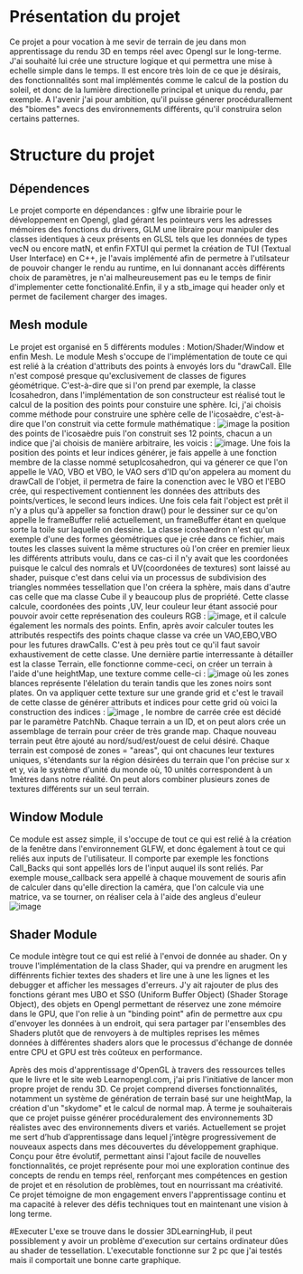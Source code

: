 # Présentation du projet
Ce projet a pour vocation à me sevir de terrain de jeu dans mon apprentissage du rendu 3D en temps réel avec Opengl sur le long-terme. J'ai souhaité lui crée une structure logique et qui permettra une mise à echelle simple dans le temps. Il est encore très loin de ce que je désirais, des fonctionnalités sont mal implémentés comme le calcul de la postion du soleil, et donc de la lumière directionelle principal et unique du rendu, par exemple. A l'avenir j'ai pour ambition, qu'il puisse génerer procédurallement des "biomes" avecs des environnements différents, qu'il construira selon certains patternes. 

# Structure du projet
## Dépendences
Le projet comporte en dépendances : glfw une librairie pour le développement en Opengl, glad gérant les pointeurs vers les adresses mémoires des fonctions du drivers, GLM une libraire pour manipuler des classes identiques à ceux présents en GLSL tels que les données de types vecN ou encore matN, et enfin FXTUI qui permet la création de TUI (Textual User Interface) en C++, je l'avais implémenté afin de permetre à l'utilsateur de pouvoir changer le rendu au runtime, en lui donnanant accès différents choix de paramètres, je n'ai malheureusement pas eu le temps de finir d'implementer cette fonctionalité.Enfin, il y a stb_image qui header only et permet de facilement charger des images.

## Mesh module
Le projet est organisé en 5 différents modules : Motion/Shader/Window et enfin Mesh.
Le module Mesh s'occupe de l'implémentation de toute ce qui est relié à la création d'attributs des points à envoyés lors du "drawCall. Elle n'est composé presque qu'exclusivement de classes de figures géométrique. 
C'est-à-dire que si l'on prend par exemple, la classe Icosahedron, dans l'implémentation de son constructeur est réalisé tout le calcul de la position des points pour constuire une sphère. Ici, j'ai choisis comme méthode pour construire une sphère celle de l'icosaèdre, c'est-à-dire que l'on construit via  cette formule mathématique : ![image](https://github.com/yoannDooh/3DLearningHub/assets/103749193/5e0ddde3-ac6f-4f6d-be5e-7c0ac857efae) la position des points de l'icosaèdre puis l'on construit ses 12 points, chacun a un indice que j'ai choisis de manière arbitraire, les voicis : ![image](https://github.com/yoannDooh/3DLearningHub/assets/103749193/7bfcb477-cb49-478d-af81-8c5ea8f757e8). Une fois la position des points et leur indices générer, je fais appelle à une fonction membre de la classe nommé setupIcosahedron, qui va génerer ce que l'on appelle le VAO, VBO et VBO, le VAO sers d'ID qu'on appelera au moment du drawCall de l'objet, il permetra de faire la conenction avec le VBO et l'EBO crée, qui respectivement contiennent les données des attributs des points/vertices, le second leurs indices. Une fois cela fait l'object est prêt il n'y a plus qu'à appeller sa fonction draw() pour le dessiner sur ce qu'on appelle le frameBuffer relié actuellement, un frameBuffer étant en quelque sorte la toile sur laquelle on dessine. La classe icoshaedron n'est qu'un exemple d'une des formes géométriques que je crée dans ce fichier, mais toutes les classes suivent la même structures où l'on créer en premier lieux les différents attributs voulu, dans ce cas-ci il n'y avait que les coordonées puisque le calcul des nomrals et UV(coordonées de textures) sont laissé au shader, puisque c'est dans celui via un processus de subdivision des triangles nommées tessellation que l'on créera la sphère, mais dans d'autre cas celle que ma classe Cube il y beaucoup plus de propriété. Cette classe calcule, coordonées des points ,UV, leur couleur leur étant associé pour pouvoir avoir cette représenation des couleurs RGB : ![image](https://github.com/yoannDooh/3DLearningHub/assets/103749193/6e9988d4-2485-4c24-8f26-12db2e68b36e), et il calcule également les normals des points. Enfin, après avoir calculer toutes les attributés respectifs des points chaque classe va crée un VAO,EBO,VBO pour les futures drawCalls. C'est à peu près tout ce qu'il faut savoir exhaustivement de cette classe. 
Une dernière partie interressante à détailler est la classe Terrain, elle fonctionne comme-ceci, on créer un terrain à l'aide d'une heightMap, une texture comme celle-ci : ![image](https://github.com/yoannDooh/3DLearningHub/assets/103749193/78fca131-43c2-45bb-a51e-944e47ead610) où les zones blances représente l'élelation du terain tandis que les zones noirs sont plates. On va appliquer cette texture sur une grande grid et c'est le travail de cette classe de générer attributs et indices pour cette grid où voici la construction des indices : ![image](https://github.com/yoannDooh/3DLearningHub/assets/103749193/f66781ac-35f9-42b2-87fc-06a5a09016f6) , le nombre de carrée  crée est décidé par le paramètre PatchNb. Chaque terrain a un ID, et on peut alors crée un assemblage de terrain pour créer de très grande map. Chaque nouveau terrain peut être ajouté au nord/sud/est/ouest de celui désiré. Chaque terrain est composé de zones = "areas", qui ont chacunes leur textures uniques, s'étendants sur la région désirées du terrain que l'on précise sur x et y, via le système d'unité du monde où, 10 unités correspondent à un 1mètres dans notre réalité. On peut alors combiner plusieurs zones de textures différents sur un seul terrain.   



## Window Module
Ce module est assez simple, il s'occupe de tout ce qui est relié à la création de la fenêtre dans l'environnement GLFW, et donc également à tout ce qui reliés aux inputs de l'utilisateur. Il comporte par exemple les fonctions Call_Backs qui sont appellés lors de l'input auquel ils sont reliés. Par exemple mouse_callback sera appellé à chaque mouvement de souris afin de calculer dans qu'elle direction la caméra, que l'on calcule via une matrice, va se tourner, on réaliser cela à l'aide des angleus d'euleur ![image](https://github.com/yoannDooh/3DLearningHub/assets/103749193/59dc80cf-aa54-411a-b428-4891560d4a6c)

## Shader Module
Ce module intègre tout ce qui est relié à l'envoi de donnée au shader. On y trouve l'implémentation de la class Shader, qui va prendre en arugment les diffénrents fichier textes des shaders et lire une à une les lignes et les debugger et afficher les messages d'erreurs. J'y ait rajouter de plus des fonctions gérant mes UBO et SSO (Uniform Buffer Object) (Shader Storage Object), des objets en Opengl permettant de réservez une zone mémoire dans le GPU, que l'on relie à un "binding point" afin de permettre aux cpu d'envoyer les données à un endroit, qui sera partager par l'ensembles des Shaders plutôt que de renvoyers à de multiples reprises les mêmes données à différentes shaders alors que le processus d'échange de donnée entre CPU et GPU est très coûteux en performance.  



 


Après des mois d'apprentissage d'OpenGL à travers des ressources telles que le livre et le site web Learnopengl.com, j'ai pris l'initiative de lancer mon propre projet de rendu 3D. Ce projet comprend diverses fonctionnalités, notamment un système de génération de terrain basé sur une heightMap, la création d'un "skydome" et le calcul de normal map. À terme je souhaiterais que ce projet puisse générer procéduralement des environnements 3D réalistes avec des environnements divers et variés.
Actuellement se projet me sert d’hub d’apprentissage dans lequel j’intègre progressivement de nouveaux aspects dans mes découvertes du développement graphique. Conçu pour être évolutif, permettant ainsi l'ajout facile de nouvelles fonctionnalités, ce projet représente pour moi une exploration continue des concepts de rendu en temps réel, renforçant mes compétences en gestion de projet et en résolution de problèmes, tout en nourrissant ma créativité. Ce projet témoigne de mon engagement envers l'apprentissage continu et ma capacité à relever des défis techniques tout en maintenant une vision à long terme.

#Executer
L'exe se trouve dans le dossier 3DLearningHub, il peut possiblement y avoir un problème d'execution sur certains ordinateur dûes au shader de tessellation. L'executable fonctionne sur 2 pc que j'ai testés mais il comportait une bonne carte graphique.
